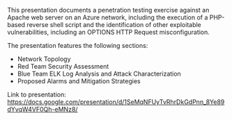 This presentation documents a penetration testing exercise against an Apache web server on an Azure network, including the execution of a PHP-based reverse shell script and the identification of other exploitable vulnerabilities, including an OPTIONS HTTP Request misconfiguration.

The presentation features the following sections:
- Network Topology
- Red Team Security Assessment
- Blue Team ELK Log Analysis and Attack Characterization
- Proposed Alarms and Mitigation Strategies

Link to presentation: https://docs.google.com/presentation/d/1SeMqNFUyTvRhrDkGdPnn_8Ye89dYvqW4VF0Qh-eMNz8/
